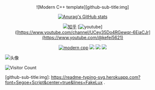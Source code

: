 <div id="title" align=center>

![Modern C++ template][github-sub-title:img]

[![Anurag's GitHub stats](https://github-readme-stats.vercel.app/api?username=FakeLux&show_icons=true&theme=tokyonight)](https://b23.tv/iEJTnPp)

[![知乎](https://img.shields.io/badge/%E7%9F%A5%E4%B9%8E-mq%E7%99%BD-yello)](https://www.zhihu.com/people/fakelux)
[![youtube](https://img.shields.io/badge/video-YouTube-red)]([https://www.youtube.com/channel/UCey35Do4RGewqr-6EiaCJr](https://www.youtube.com/@kefei5621)

[![modern cpp](https://img.shields.io/badge/code-Modern%20C++-blue)](https://learn.microsoft.com/zh-cn/cpp/cpp/welcome-back-to-cpp-modern-cpp) 
![](https://img.shields.io/badge/讨厌-学习-yellow) 
![](https://img.shields.io/badge/性格-开朗-blue) 
![](https://img.shields.io/badge/爱好-健身-red)

</div>

![头像](image/头像.jpg)

![Visitor Count](https://profile-counter.glitch.me/FakeLux/count.svg)

[github-sub-title:img]: https://readme-typing-svg.herokuapp.com?font=Segoe+Script&center=true&lines=FakeLux .
